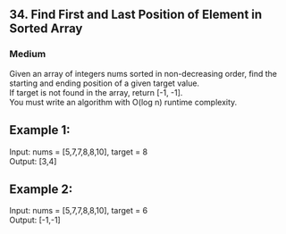 ## 34. Find First and Last Position of Element in Sorted Array
### Medium

Given an array of integers nums sorted in non-decreasing order, find the starting and ending position of a given target value. \
If target is not found in the array, return [-1, -1].\
You must write an algorithm with O(log n) runtime complexity.

## Example 1:

Input: nums = [5,7,7,8,8,10], target = 8\
Output: [3,4]

## Example 2:

Input: nums = [5,7,7,8,8,10], target = 6\
Output: [-1,-1]